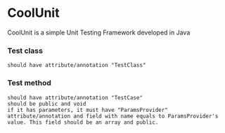 # CoolUnit
CoolUnit is a simple Unit Testing Framework developed in Java

### Test class ###

```
should have attribute/annotation "TestClass"

```

### Test method ###

```
should have attribute/annotation "TestCase"
should be public and void
if it has parameters, it must have "ParamsProvider" attribute/annotation and field with name equals to ParamsProvider's value. This field should be an array and public.
```
